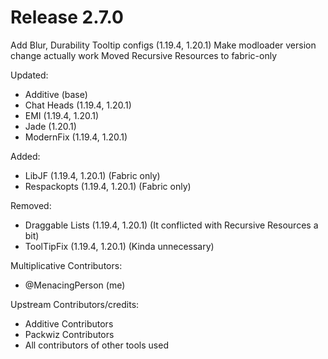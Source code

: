 # Release 2.7.0

Add Blur, Durability Tooltip configs (1.19.4, 1.20.1)
Make modloader version change actually work
Moved Recursive Resources to fabric-only

Updated:
- Additive (base)
- Chat Heads (1.19.4, 1.20.1)
- EMI (1.19.4, 1.20.1)
- Jade (1.20.1)
- ModernFix (1.19.4, 1.20.1)

Added:
- LibJF (1.19.4, 1.20.1) (Fabric only)
- Respackopts (1.19.4, 1.20.1) (Fabric only)

Removed:
- Draggable Lists (1.19.4, 1.20.1) (It conflicted with Recursive Resources a bit)
- ToolTipFix (1.19.4, 1.20.1) (Kinda unnecessary)

Multiplicative Contributors:
- @MenacingPerson (me)

Upstream Contributors/credits:
- Additive Contributors
- Packwiz Contributors
- All contributors of other tools used


